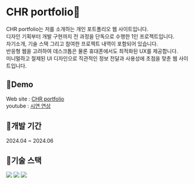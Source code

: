 ﻿# CHR portfolio🌟

 CHR portfolio는 저를 소개하는 개인 포트폴리오 웹 사이트입니다.\
디자인 기획부터 개발 구현까지 전 과정을 단독으로 수행한 1인 프로젝트입니다.\
자기소개, 기술 스택 그리고 참여한 프로젝트 내역이 포함되어 있습니다.\
반응형 웹을 고려하여 데스크톱은 물론 휴대폰에서도 최적화된 UX를 제공합니다.\
미니멀하고 절제된 UI 디자인으로 직관적인 정보 전달과 사용성에 초점을 맞춘 웹 사이트입니다.

 ## 💫Demo
 
Web site : [CHR portfolio](https://chr0405-portfolio.vercel.app/)\
youtube : [시연 연상](https://youtu.be/fh2z5ffxiVk)

## 🔔개발 기간

2024.04 ~ 2024.06

## 🎁기술 스택
<p>
 <img src="https://img.shields.io/badge/TypeScript-007ACC?style=for-the-badge&logo=typescript&logoColor=white"/>
 <img src="https://img.shields.io/badge/Next.js-000?logo=nextdotjs&logoColor=fff&style=for-the-badge"/>
 <img src="https://img.shields.io/badge/cssmodules-ffffff?logo=cssmodules&logoColor=000000&style=for-the-badge"/>
</p>
